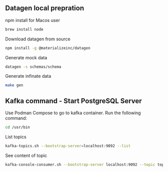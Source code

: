 
## Datagen local prepration
npm install for Macos user
```bash
brew install node
```
Download datagen from source
```bash
npm install -g @materializeinc/datagen
```
Generate mock data
```bash
datagen -s schemas/schema
```
Generate infinate data
```bash
make gen
```


## Kafka command - Start PostgreSQL Server

Use Podman Compose to go to kafka container. Run the following command:

```bash
cd /usr/bin
```
List topics
```bash
kafka-topics.sh --bootstrap-server=localhost:9092 --list
```
See content of topic
```bash
kafka-console-consumer.sh --bootstrap-server localhost:9092 --topic topic_name --from-beginning
```
